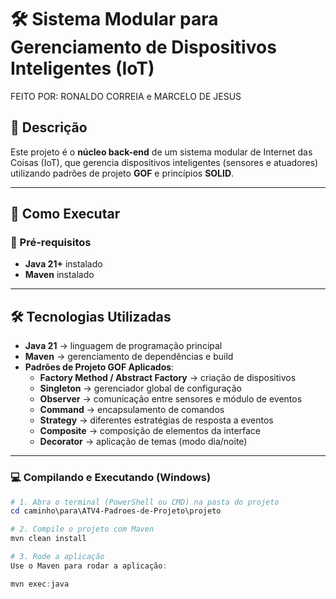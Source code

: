 # 🛠️ Sistema Modular para Gerenciamento de Dispositivos Inteligentes (IoT)

FEITO POR: RONALDO CORREIA e MARCELO DE JESUS  

## 📌 Descrição  
Este projeto é o **núcleo back-end** de um sistema modular de Internet das Coisas (IoT), que gerencia dispositivos inteligentes (sensores e atuadores) utilizando padrões de projeto **GOF** e princípios **SOLID**.  

---

## 🚀 Como Executar  

### 📌 Pré-requisitos  
- **Java 21+** instalado  
- **Maven** instalado  

---

## 🛠 Tecnologias Utilizadas

- **Java 21** → linguagem de programação principal
- **Maven** → gerenciamento de dependências e build
- **Padrões de Projeto GOF Aplicados**:
  - **Factory Method / Abstract Factory** → criação de dispositivos
  - **Singleton** → gerenciador global de configuração
  - **Observer** → comunicação entre sensores e módulo de eventos
  - **Command** → encapsulamento de comandos
  - **Strategy** → diferentes estratégias de resposta a eventos
  - **Composite** → composição de elementos da interface
  - **Decorator** → aplicação de temas (modo dia/noite)

---
### 💻 Compilando e Executando (Windows)  

```powershell
# 1. Abra o terminal (PowerShell ou CMD) na pasta do projeto
cd caminho\para\ATV4-Padroes-de-Projeto\projeto

# 2. Compile o projeto com Maven
mvn clean install

# 3. Rode a aplicação
Use o Maven para rodar a aplicação:

mvn exec:java
